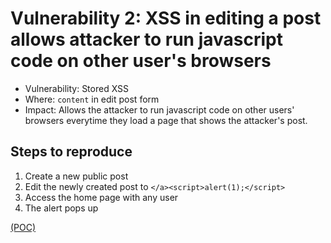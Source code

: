 # Vulnerability 2: XSS in editing a post allows attacker to run javascript code on other user's browsers

- Vulnerability: Stored XSS
- Where: `content` in edit post form
- Impact: Allows the attacker to run javascript code on other users' browsers everytime they load a page that shows the attacker's post.

## Steps to reproduce

1. Create a new public post
2. Edit the newly created post to `</a><script>alert(1);</script>`
2. Access the home page with any user
4. The alert pops up

[(POC)](vuln2.py)
